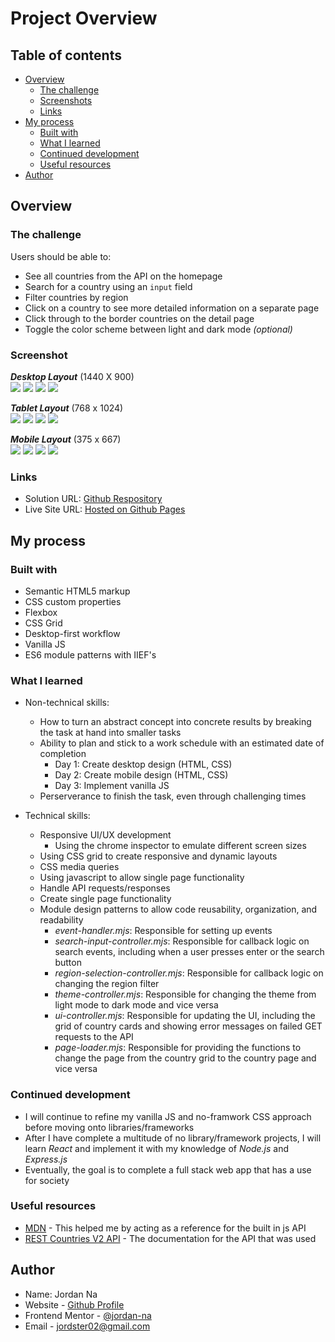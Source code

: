 # Project Overview

## Table of contents

-  [Overview](#overview)
   -  [The challenge](#the-challenge)
   -  [Screenshots](#screenshots)
   -  [Links](#links)
-  [My process](#my-process)
   -  [Built with](#built-with)
   -  [What I learned](#what-i-learned)
   -  [Continued development](#continued-development)
   -  [Useful resources](#useful-resources)
-  [Author](#author)

## Overview

### The challenge

Users should be able to:

- See all countries from the API on the homepage
- Search for a country using an `input` field
- Filter countries by region
- Click on a country to see more detailed information on a separate page
- Click through to the border countries on the detail page
- Toggle the color scheme between light and dark mode *(optional)*

### Screenshot

***Desktop Layout*** (1440 X 900)\
![](./screenshots/desktop/home-desktop-light.png)
![](./screenshots/desktop/home-desktop-dark.png)
![](./screenshots/desktop/country-desktop-light.png)
![](./screenshots/desktop/country-desktop-dark.png)

***Tablet Layout*** (768 x 1024)\
![](./screenshots/tablet/home-tablet-light.png)
![](./screenshots/tablet/home-tablet-dark.png)
![](./screenshots/tablet/country-tablet-light.png)
![](./screenshots/tablet/country-tablet-dark.png)

***Mobile Layout*** (375 x 667) \
![](./screenshots/mobile/home-mobile-light.png)
![](./screenshots/mobile/home-mobile-dark.png)
![](./screenshots/mobile/country-mobile-light.png)
![](./screenshots/mobile/country-mobile-dark.png)


### Links

- Solution URL: [Github Respository](https://github.com/jordan-na/country-search-api-single-page.git)
- Live Site URL: [Hosted on Github Pages](https://jordan-na.github.io/country-search-api-single-page/)

## My process

### Built with

- Semantic HTML5 markup
- CSS custom properties
- Flexbox
- CSS Grid
- Desktop-first workflow
- Vanilla JS
- ES6 module patterns with IIEF's

### What I learned

-  Non-technical skills:

   -  How to turn an abstract concept into concrete results by breaking the task at hand into smaller tasks
   -  Ability to plan and stick to a work schedule with an estimated date of completion
      -  Day 1: Create desktop design (HTML, CSS)
      -  Day 2: Create mobile design (HTML, CSS)
      -  Day 3: Implement vanilla JS
   -  Perserverance to finish the task, even through challenging times

-  Technical skills:
   -  Responsive UI/UX development
      -  Using the chrome inspector to emulate different screen sizes
   -  Using CSS grid to create responsive and dynamic layouts
   -  CSS media queries
   -  Using javascript to allow single page functionality
   -  Handle API requests/responses
   -  Create single page functionality
   -  Module design patterns to allow code reusability, organization, and readability
      -  *event-handler.mjs*: Responsible for setting up events
      -  *search-input-controller.mjs*: Responsible for callback logic on search events, including when a user presses enter or the search button
      -  *region-selection-controller.mjs*: Responsible for callback logic on changing the region filter
      -  *theme-controller.mjs*: Responsible for changing the theme from light mode to dark mode and vice versa
      -  *ui-controller.mjs*: Responsible for updating the UI, including the grid of country cards and showing error messages on failed GET requests to the API
      -  *page-loader.mjs*: Responsible for providing the functions to change the page from the country grid to the country page and vice versa

### Continued development

-  I will continue to refine my vanilla JS and no-framwork CSS approach before moving onto libraries/frameworks
-  After I have complete a multitude of no library/framework projects, I will learn _React_ and implement it with my knowledge of _Node.js_ and _Express.js_
- Eventually, the goal is to complete a full stack web app that has a use for society

### Useful resources

-  [MDN](https://developer.mozilla.org/en-US/docs/Web/JavaScript) - This helped me by acting as a reference for the built in js API
-  [REST Countries V2 API](https://restcountries.com/#api-endpoints-v2) - The documentation for the API that was used

## Author

-  Name: Jordan Na
-  Website - [Github Profile](https://github.com/jordan-na)
-  Frontend Mentor - [@jordan-na](https://www.frontendmentor.io/profile/jordan-na)
-  Email - jordster02@gmail.com